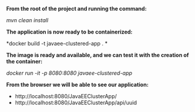 **From the root of the project and running the command:**

*mvn clean install*

**The application is now ready to be containerized:**

*docker build -t javaee-clustered-app . *

**The image is ready and available, and we can test it with the creation of the container:**

*docker run -it -p 8080:8080 javaee-clustered-app*

**From the browser we will be able to see our application:**

- http://localhost:8080/JavaEEClusterApp/
- http://localhost:8080/JavaEEClusterApp/api/uuid
